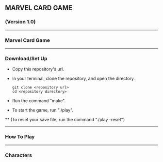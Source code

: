 ## MARVEL CARD GAME

### (Version 1.0)

---

### Marvel Card Game

---

### Download/Set Up

- Copy this repository's url.
- In your terminal, clone the repository, and open the directory.

    ```console
    git clone <repository url>
    cd <repository directory>
    ```

- Run the command "make".
- To start the game, run "./play".

** (To reset your save file, run the command "./play -reset")

---

### How To Play

---

### Characters
